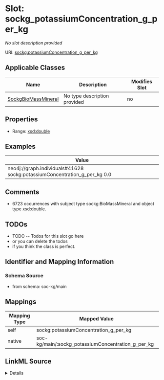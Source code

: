 

# Slot: sockg_potassiumConcentration_g_per_kg


_No slot description provided_





URI: [sockg:potassiumConcentration_g_per_kg](http://www.semanticweb.org/sockg/ontologies/2024/0/soil-carbon-ontology/potassiumConcentration_g_per_kg)



<!-- no inheritance hierarchy -->





## Applicable Classes

| Name | Description | Modifies Slot |
| --- | --- | --- |
| [SockgBioMassMineral](../classes/SockgBioMassMineral.md) | No type description provided |  no  |







## Properties

* Range: [xsd:double](http://www.w3.org/2001/XMLSchema#double)






## Examples

| Value |
| --- |
| neo4j://graph.individuals#41628 sockg:potassiumConcentration_g_per_kg 0.0 |

## Comments

* 6723 occurrences with subject type sockg:BioMassMineral and object type xsd:double.

## TODOs

* TODO -- Todos for this slot go here
* or you can delete the todos
* if you think the class is perfect.

## Identifier and Mapping Information







### Schema Source


* from schema: soc-kg/main




## Mappings

| Mapping Type | Mapped Value |
| ---  | ---  |
| self | sockg:potassiumConcentration_g_per_kg |
| native | soc-kg/main/:sockg_potassiumConcentration_g_per_kg |




## LinkML Source

<details>
```yaml
name: sockg_potassiumConcentration_g_per_kg
description: No slot description provided
todos:
- TODO -- Todos for this slot go here
- or you can delete the todos
- if you think the class is perfect.
comments:
- 6723 occurrences with subject type sockg:BioMassMineral and object type xsd:double.
examples:
- value: neo4j://graph.individuals#41628 sockg:potassiumConcentration_g_per_kg 0.0
from_schema: soc-kg/main
rank: 1000
slot_uri: sockg:potassiumConcentration_g_per_kg
alias: sockg_potassiumConcentration_g_per_kg
domain_of:
- sockg_BioMassMineral
range: double

```
</details>